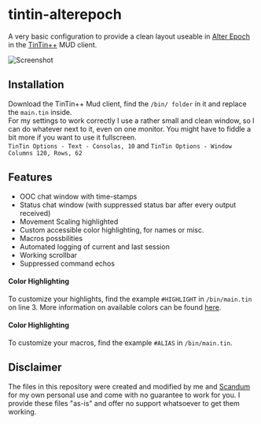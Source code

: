 # tintin-alterepoch

A very basic configuration to provide a clean layout useable in [Alter Epoch](https://ae-mud.com/) in the [TinTin++](https://tintin.sourceforge.io) MUD client.

![Screenshot](https://i.imgur.com/ntevAjR.png)

## Installation
Download the TinTin++ Mud client, find the `/bin/ folder` in it and replace the `main.tin` inside.  
For my settings to work correctly I use a rather small and clean window, so I can do whatever next to it, even on one monitor. You might have to fiddle a bit more if you want to use it fullscreen.  
`TinTin Options - Text - Consolas, 10` and `TinTin Options - Window Columns 120, Rows, 62`

## Features
* OOC chat window with time-stamps
* Status chat window (with suppressed status bar after every output received)
* Movement Scaling highlighted
* Custom accessible color highlighting, for names or misc.
* Macros possbilities
* Automated logging of current and last session
* Working scrollbar
* Suppressed command echos

#### Color Highlighting
To customize your highlights, find the example `#HIGHLIGHT` in `/bin/main.tin` on line 3. More information on available colors can be found [here](https://tintin.mudhalla.net/manual/highlight.php).

#### Color Highlighting
To customize your macros, find the example `#ALIAS` in `/bin/main.tin`. 

## Disclaimer
The files in this repository were created and modified by me and [Scandum](https://github.com/scandum) for my own personal use and come with no guarantee to work for you. I provide these files "as-is" and offer no support whatsoever to get them working. 
